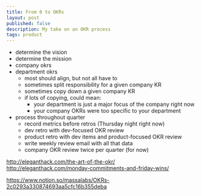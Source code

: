```yaml
---
title: From 0 to OKRs
layout: post
published: false
description: My take on an OKR process
tags: product
---
```



- determine the vision
- determine the mission
- company okrs
- department okrs
  - most should align, but not all have to
  - sometimes split responsibility for a given company KR
  - sometimes copy down a given company KR
  - if lots of copying, could mean:
    - your department is just a major focus of the company right now
    - your company OKRs were too specific to your department
- process throughout quarter
  - record metrics before retros (Thursday night right now)
  - dev retro with dev-focused OKR review
  - product retro with dev items and product-focused OKR review
  - write weekly review email with all that data
  - company OKR review twice per quarter (for now)


http://eleganthack.com/the-art-of-the-okr/
http://eleganthack.com/monday-commitments-and-friday-wins/

https://www.notion.so/massalabs/OKRs-2c0293a330874693aa5cfc16b355deba

